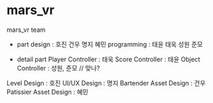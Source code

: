 # mars_vr
mars_vr team


- part
design : 호진 건우 명지 혜민
programming : 태윤 태욱 성원 준모

- detail part
Player Controller : 태욱
Score Controller : 태윤
Object Controller : 성원, 준모 // 맞나?

Level Design : 호진
UI/UX Design : 명지
Bartender Asset Design : 건우
Patissier Asset Design : 혜민
